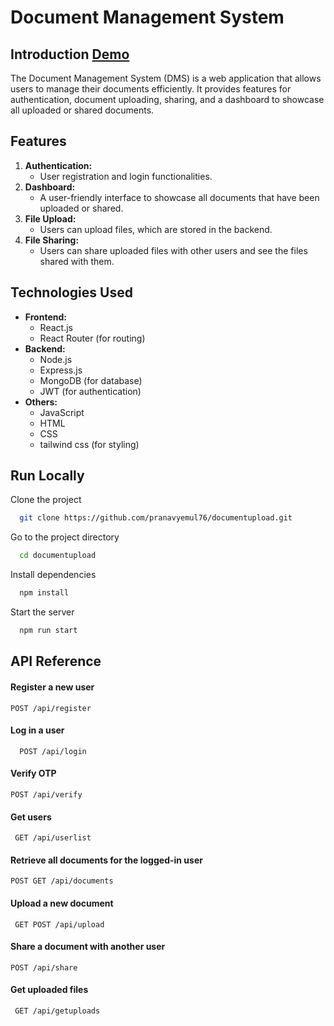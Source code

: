 
# Document Management System

## Introduction [Demo](https://documentupload.vercel.app)
The Document Management System (DMS) is a web application that allows users to manage their documents efficiently. It provides features for authentication, document uploading, sharing, and a dashboard to showcase all uploaded or shared documents.


## Features
1. **Authentication:**
   - User registration and login functionalities.
2. **Dashboard:**
   - A user-friendly interface to showcase all documents that have been uploaded or shared.
3. **File Upload:**
   - Users can upload files, which are stored in the backend.
4. **File Sharing:**
   - Users can share uploaded files with other users and see the files shared with them.

## Technologies Used
- **Frontend:**
  - React.js
  - React Router (for routing)
- **Backend:**
  - Node.js
  - Express.js
  - MongoDB (for database)
  - JWT (for authentication)
- **Others:**
  - JavaScript 
  - HTML
  - CSS
  - tailwind css (for styling)


## Run Locally

Clone the project

```bash
  git clone https://github.com/pranavyemul76/documentupload.git
```

Go to the project directory

```bash
  cd documentupload
```

Install dependencies

```bash
  npm install
```

Start the server

```bash
  npm run start
```
## API Reference


#### Register a new user
```http
POST /api/register
```
#### Log in a user

```http
  POST /api/login
```

#### Verify OTP
```http
POST /api/verify
```
#### Get users 

```http
 GET /api/userlist
```
#### Retrieve all documents for the logged-in user
```http
POST GET /api/documents
```
#### Upload a new document 

```http
 GET POST /api/upload
```
#### Share a document with another user 
```http
POST /api/share
```
#### Get uploaded files

```http
 GET /api/getuploads
```





